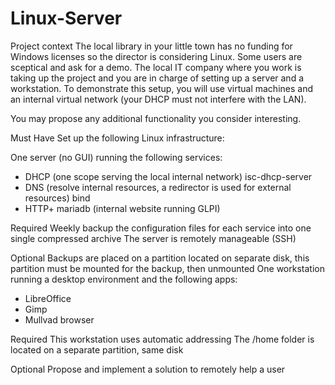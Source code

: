 # Linux-Server

Project context
The local library in your little town has no funding for Windows licenses so the director is considering Linux. Some users are sceptical and ask for a demo. The local IT company where you work is taking up the project and you are in charge of setting up a server and a workstation. To demonstrate this setup, you will use virtual machines and an internal virtual network (your DHCP must not interfere with the LAN).

You may propose any additional functionality you consider interesting.

Must Have
Set up the following Linux infrastructure:

One server (no GUI) running the following services:

- DHCP (one scope serving the local internal network) isc-dhcp-server
- DNS (resolve internal resources, a redirector is used for external resources) bind
- HTTP+ mariadb (internal website running GLPI)

Required
Weekly backup the configuration files for each service into one single compressed archive
The server is remotely manageable (SSH)

Optional
Backups are placed on a partition located on separate disk, this partition must be mounted for the backup, then unmounted
One workstation running a desktop environment and the following apps:

- LibreOffice
- Gimp
- Mullvad browser

Required
This workstation uses automatic addressing
The /home folder is located on a separate partition, same disk

Optional
Propose and implement a solution to remotely help a user
